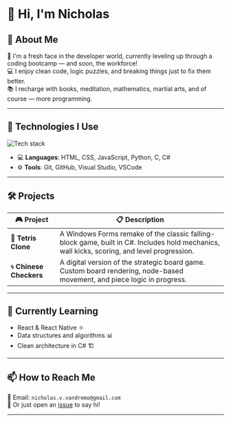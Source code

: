 # 👋 Hi, I'm Nicholas

<!--
**nicovulpus/nicovulpus** is a ✨ _special_ ✨ repository because its `README.md` (this file) appears on your GitHub profile.
-->

## 🚀 About Me

🧠 I'm a fresh face in the developer world, currently leveling up through a coding bootcamp — and soon, the workforce!  
💻 I enjoy clean code, logic puzzles, and breaking things just to fix them better.  
📚 I recharge with books, meditation, mathematics, martial arts, and of course — more programming.

---

## 🔧 Technologies I Use

<p align="left">
  <img src="https://skillicons.dev/icons?i=html,css,js,python,c,cs" alt="Tech stack" />
</p>

- 💻 **Languages**: HTML, CSS, JavaScript, Python, C, C#
- ⚙️ **Tools**: Git, GitHub, Visual Studio, VSCode

---

## 🛠️ Projects

| 🎮 Project | 📋 Description |
|-----------|----------------|
| 🧱 **Tetris Clone** | A Windows Forms remake of the classic falling-block game, built in C#. Includes hold mechanics, wall kicks, scoring, and level progression. |
| 🌀 **Chinese Checkers** | A digital version of the strategic board game. Custom board rendering, node-based movement, and piece logic in progress. |

---

## 🌱 Currently Learning

- React & React Native ⚛️
- Data structures and algorithms 📊
- Clean architecture in C# 🏗️

---

## 📫 How to Reach Me

📧 Email: `nicholas.v.vandremo@gmail.com`  
💬 Or just open an [issue](https://github.com/nicovulpus/nicovulpus/issues) to say hi!  

---
